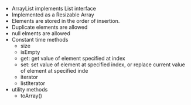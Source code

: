 - ArrayList implements List interface
- Implemented as a Resizable Array
- Elements are stored in the order of insertion.
- Duplicate elements are allowed
- null elments are allowed
- Constant time methods
    - size
    - isEmpty
    - get: get value of element specified at index
    - set: set value of element at specified index, or replace current value of element at specified inde
    - iterator
    - listIterator
- utility methods
    - toArray()